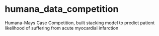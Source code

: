 # humana_data_competition
Humana-Mays Case Competition, built stacking model to predict patient likelihood of suffering from acute myocardial infarction
